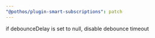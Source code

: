 ```yaml
---
"@pothos/plugin-smart-subscriptions": patch
---
```


if debounceDelay is set to null, disable debounce timeout
